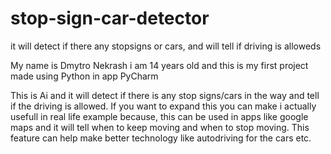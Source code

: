 # stop-sign-car-detector
it will detect if there any stopsigns or cars, and will tell if driving is alloweds

My name is Dmytro Nekrash i am 14 years old and this is my first project made using Python in app PyCharm

This is Ai and it will detect if there is any stop signs/cars in the way and tell if the driving is allowed. If you want to expand this you can make i actually usefull in real life example because,
this can be used in apps like google maps and it will tell when to keep moving and when to stop moving. This feature can help make better technology like autodriving for the cars etc.
